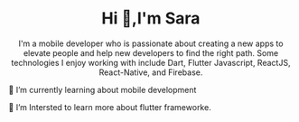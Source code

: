 <h1 align="center"> Hi 👋,I'm Sara </h1>
<p align="center">I'm a mobile developer who is passionate about creating a new apps to elevate people and help new developers to find the right path. Some technologies I enjoy working with include Dart, Flutter Javascript, ReactJS, React-Native, and Firebase.</p>

<p>🌱 I’m currently learning about mobile development</p>
<p>👯 I’m Intersted to learn more about flutter frameworke.</p>

